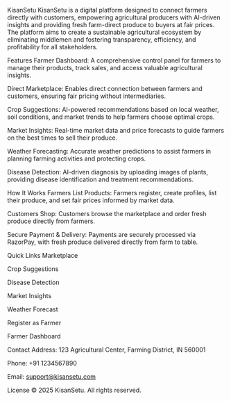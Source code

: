 KisanSetu
KisanSetu is a digital platform designed to connect farmers directly with customers, empowering agricultural producers with AI-driven insights and providing fresh farm-direct produce to buyers at fair prices. The platform aims to create a sustainable agricultural ecosystem by eliminating middlemen and fostering transparency, efficiency, and profitability for all stakeholders.

Features
Farmer Dashboard:
A comprehensive control panel for farmers to manage their products, track sales, and access valuable agricultural insights.

Direct Marketplace:
Enables direct connection between farmers and customers, ensuring fair pricing without intermediaries.

Crop Suggestions:
AI-powered recommendations based on local weather, soil conditions, and market trends to help farmers choose optimal crops.

Market Insights:
Real-time market data and price forecasts to guide farmers on the best times to sell their produce.

Weather Forecasting:
Accurate weather predictions to assist farmers in planning farming activities and protecting crops.

Disease Detection:
AI-driven diagnosis by uploading images of plants, providing disease identification and treatment recommendations.

How It Works
Farmers List Products:
Farmers register, create profiles, list their produce, and set fair prices informed by market data.

Customers Shop:
Customers browse the marketplace and order fresh produce directly from farmers.

Secure Payment & Delivery:
Payments are securely processed via RazorPay, with fresh produce delivered directly from farm to table.

Quick Links
Marketplace

Crop Suggestions

Disease Detection

Market Insights

Weather Forecast

Register as Farmer

Farmer Dashboard

Contact
Address: 123 Agricultural Center, Farming District, IN 560001

Phone: +91 1234567890

Email: support@kisansetu.com


License
© 2025 KisanSetu. All rights reserved.

